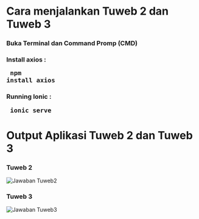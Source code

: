 # Cara menjalankan Tuweb 2 dan Tuweb 3

### Buka Terminal dan Command Promp (CMD)
### Install axios : <pre> npm install axios </pre>
### Running Ionic : <pre> ionic serve </pre>

# Output Aplikasi Tuweb 2 dan Tuweb 3

### Tuweb 2
![Jawaban Tuweb2](https://github.com/afandi-nat/mobileprogramming-ut-2023/assets/148707873/8c1cbed0-e3bc-4dac-bb68-b7dcd86375af)

### Tuweb 3
![Jawaban Tuweb3](https://github.com/afandi-nat/mobileprogramming-ut-2023/assets/148707873/ed8c9ad2-86e5-4087-8b6a-9648bab763d9)
